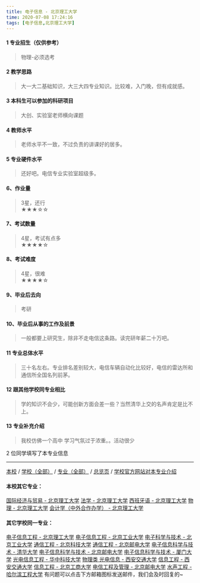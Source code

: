 ```yaml
---
title: 电子信息 - 北京理工大学
time: 2020-07-08 17:24:16
tags: [电子信息,北京理工大学]
---
```

#### 1 专业招生（仅供参考）  
> 物理-必须选考



#### 2 教学思路  
> 大一大二基础知识，大三大四专业知识。比较难，入门晚，但有成就感。



#### 3 本科生可以参加的科研项目  
>  大创、实验室老师横向课题



#### 4 教师水平
> 老师水平不一致，不过负责的讲课好的居多。



#### 5 专业硬件水平
> 还好吧。电信专业实验室超级多。



#### 6、作业量
> 3星，还行  
★★★☆☆



#### 7、考试数量  
> 4星，考试有点多   
★★★★☆



#### 8、考试难度  
> 4星，很难   
★★★★☆



#### 9、毕业后去向  
> 考研



#### 10、毕业后从事的工作及前景  
> 一般都要上研究生，除非不走电信这条路。读完研年薪二十万吧。



#### 11 专业总体水平 
> 三十名左右。专业排名差别较大，电信车辆自动化比较好，电信的雷达所和通信所全国名列前茅。



####  12 跟其他学校同专业相比 
> 学的知识不会少，可能创新方面会差一些？当然清华上交的名声肯定是比不上。

#### 13 专业补充介绍
> 我校仿佛一个高中 学习气氛过于浓重。。活动很少

2 位同学填写了本专业信息
***
[本校](https://univgo.github.io/2020/07/08/北京理工大学) / [学校（全部）](https://univgo.github.io/2020/07/09/学校汇总页) / [专业（全部）](https://univgo.github.io/2020/07/09/专业汇总页) / [总览页](https://univgo.github.io/2020/07/09/总览) / [学校官方网站对本专业介绍](http://admission.bit.edu.cn/colleges/xxydz.html)
#### 本校其它专业：
[国际经济与贸易 - 北京理工大学](https://univgo.github.io/2020/07/08/国际经济与贸易%20-%20北京理工大学)
[法学 - 北京理工大学](https://univgo.github.io/2020/07/08/法学%20-%20北京理工大学)
[西班牙语 - 北京理工大学](https://univgo.github.io/2020/07/08/西班牙语%20-%20北京理工大学)
[物理 - 北京理工大学](https://univgo.github.io/2020/07/08/物理%20-%20北京理工大学)
[会计学（中外合作办学） - 北京理工大学](https://univgo.github.io/2020/07/08/会计学中外合作办学%20-%20北京理工大学)
#### 其它学校同一专业：
[电子信息工程 - 北京理工大学](https://univgo.github.io/2020/07/08/电子信息%20-%20北京理工大学)
[电子信息工程 - 北京工业大学](https://univgo.github.io/2020/07/08/电子信息工程%20-%20北京工业大学)
[电子科学与技术 - 北京工业大学](https://univgo.github.io/2020/07/08/电子科学与技术%20-%20北京工业大学)
[通信工程 - 北京科技大学](https://univgo.github.io/2020/07/08/通信工程%20-%20北京科技大学)
[通信工程 - 北京邮电大学](https://univgo.github.io/2020/07/08/通信工程%20-%20北京邮电大学)
[电子信息科学与技术 - 清华大学](https://univgo.github.io/2020/07/08/电子信息科学与技术%20-%20清华大学)
[电子信息科学与技术 - 北京邮电大学](https://univgo.github.io/2020/07/08/电子信息科学与技术%20-%20北京邮电大学)
[电子信息科学与技术 - 厦门大学](https://univgo.github.io/2020/07/08/电子信息科学与技术%20-%20厦门大学)
[光电信息工程 - 华中科技大学](https://univgo.github.io/2020/07/08/光电信息工程%20-%20华中科技大学)
[物理类 光电信息 - 西安交通大学](https://univgo.github.io/2020/07/08/物理类%20光电信息%20-%20西安交通大学)
[信息工程 - 西安交通大学](https://univgo.github.io/2020/07/08/信息工程%20-%20西安交通大学)
[信息工程 - 北京工商大学](https://univgo.github.io/2020/07/08/信息工程%20-%20北京工商大学)
[电信工程及管理 - 北京邮电大学](https://univgo.github.io/2020/07/08/电信工程及管理%20-%20北京邮电大学)
[水声工程 - 哈尔滨工程大学](https://univgo.github.io/2020/07/08/水声工程%20-%20哈尔滨工程大学)
有问题可以点击下方邮箱图标发送邮件，我们会及时回复的~